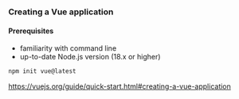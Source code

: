 ### Creating a Vue application

#### Prerequisites

- familiarity with command line
- up-to-date Node.js version (18.x or higher)

```bash
npm init vue@latest
```

<aside class="notes">

https://vuejs.org/guide/quick-start.html#creating-a-vue-application

</aside>
